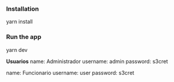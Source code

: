 ### Installation
yarn install
### Run the app
yarn dev

**Usuarios**
name: Administrador
username: admin
password: s3cret

name: Funcionario
username: user
password: s3cret